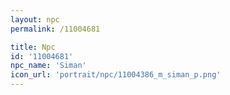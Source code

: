 ```yaml
---
layout: npc
permalink: /11004681

title: Npc
id: '11004681'
npc_name: 'Siman'
icon_url: 'portrait/npc/11004386_m_siman_p.png'
---
```

